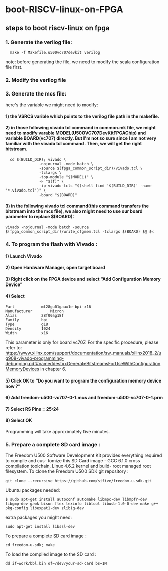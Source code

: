 # boot-RISCV-linux-on-FPGA

## steps to boot riscv-linux on fpga

### 1. Generate the verilog file:
      make -f Makefile.u500vc707devkit verilog
note: before generating the file, we need to modify the scala configuration file first.


### 2. Modify the verilog file


### 3. Generate the mcs file:
here's the variable we might need to modify:
####  1) the VSRCS varible which points to the verilog file path in the makefile.
####  2) in those following vivado tcl command in common.mk file, we might need to modify varable MODEL(U500VC707DevKitFPGAChip) and variable BOARD(vc707) directly. But I'm not so sure since I am not very familiar with the vivado tcl command. Then, we will get the right bitstream.
      
      cd $(BUILD_DIR); vivado \
		           -nojournal -mode batch \
		           -source $(fpga_common_script_dir)/vivado.tcl \
		           -tclargs \
		           -top-module "$(MODEL)" \
		           -F "$(f)" \
		           -ip-vivado-tcls "$(shell find '$(BUILD_DIR)' -name '*.vivado.tcl')" \
		           -board "$(BOARD)"

####  3) in the following vivado tcl command(this command transfers the bitstream into the mcs file), we also might need to use our board parameter to replace $(BOARD):
          
	vivado -nojournal -mode batch -source $(fpga_common_script_dir)/write_cfgmem.tcl -tclargs $(BOARD) $@ $<
          
### 4. To program the flash with Vivado :
####  1) Launch Vivado
####  2) Open Hardware Manager, open target board
####  3) Right click on the FPGA device and select “Add Configuration Memory Device”
####  4) Select
	Part			mt28gu01gaax1e-bpi-x16
	Manufacturer		Micron
	Alias			28f00ag18f 
	Family			bpi
	Type			g18
	Density			1024
	Width			x16
This parameter is only for board vc707. For the specific procedure, please refer to: https://www.xilinx.com/support/documentation/sw_manuals/xilinx2018_2/ug908-vivado-programming-debugging.pdf#nameddest=xGenerateBitstreamsForUseWithConfigurationMemoryDevices
in chapter 6.

####  5) Click OK to “Do you want to program the configuration memory device now ?”
####  6) Add freedom-u500-vc707-0-1.mcs and freedom-u500-vc707-0-1.prm
####  7) Select RS Pins = 25:24
####  8) Select OK
Programming will take approximately five minutes.
### 5. Prepare a complete SD card image :
The Freedom U500 Software Development Kit provides everything required to compile and cus-
tomize this SD Card image - GCC 6.1.0 cross compilation toolchain, Linux 4.6.2 kernel and build-
root managed root filesystem.
To clone the Freedom U500 SDK git repository :

    git clone --recursive https://github.com/sifive/freedom-u-sdk.git
Ubuntu packages needed:

    $ sudo apt-get install autoconf automake libmpc-dev libmpfr-dev libgmp-dev gawk bison flex texinfo libtool libusb-1.0-0-dev make g++ pkg-config libexpat1-dev zlib1g-dev  

extra packages you might need:

    sudo apt-get install libssl-dev

To prepare a complete SD card image :

    cd freedom-u-sdk; make
To load the compiled image to the SD card :

    dd if=work/bbl.bin of=/dev/your-sd-card bs=1M
